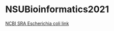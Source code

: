 # NSUBioinformatics2021

[NCBI SRA Escherichia coli link](https://www.ncbi.nlm.nih.gov/sra/SRX10844226[accn])
